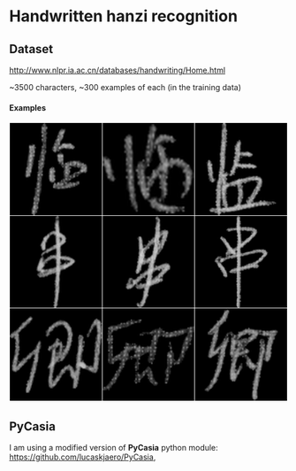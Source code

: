 # Handwritten hanzi recognition
## Dataset
http://www.nlpr.ia.ac.cn/databases/handwriting/Home.html


~3500 characters, ~300 examples of each (in the training data)
#### Examples
![alt text](readme_images/collage.png "character collage")

## PyCasia
I am using a modified version of **PyCasia** python module:
https://github.com/lucaskjaero/PyCasia,
